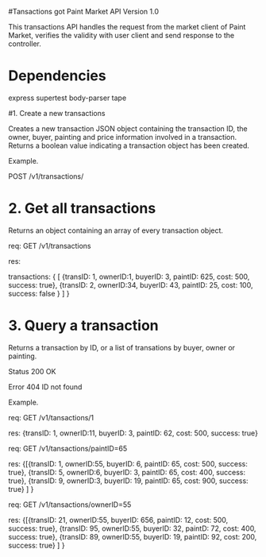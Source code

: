 #Tansactions got Paint Market API
Version 1.0


This transactions API handles the request from the market client of Paint Market, verifies the validity with user client and send response to the controller.

# Dependencies

express
supertest
body-parser
tape


#1. Create a new transactions

Creates a new transaction JSON object containing the transaction ID, the owner, buyer, painting and price information involved in a transaction. Returns a boolean value indicating a transaction object has been created.

Example.

 POST /v1/transactions/



# 2. Get all transactions

Returns an object containing an array of every transaction object.

req: GET /v1/transactions

res:

  transactions: { [ {transID: 1, ownerID:1, buyerID: 3, paintID: 625, cost: 500, success: true},   {transID: 2, ownerID:34, buyerID: 43, paintID: 25, cost: 100, success: false } ] }

# 3. Query a transaction

Returns a transaction by ID, or a list of transations by buyer, owner or painting.

 Status 200 OK

 Error  404  ID not found

Example.

req: GET /v1/tansactions/1

res:     {transID: 1, ownerID:11, buyerID: 3, paintID: 62, cost: 500, success: true}





req:  GET /v1/tansactions/paintID=65

res: {[{transID: 1, ownerID:55, buyerID: 6, paintID: 65, cost: 500, success: true},
     {transID: 5, ownerID:6, buyerID: 3, paintID: 65, cost: 400, success: true},
     {transID: 9, ownerID:3, buyerID: 19, paintID: 65, cost: 900, success: true} ] }






req:  GET /v1/tansactions/ownerID=55

res:   {[{transID: 21, ownerID:55, buyerID: 656, paintID: 12, cost: 500, success: true},
       {transID: 95, ownerID:55, buyerID: 32, paintD: 72, cost: 400, success: true},
       {transID: 89, ownerID:55, buyerID: 19, paintID: 92, cost: 200, success: true} ] }









